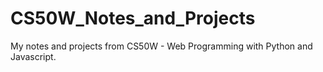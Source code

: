 # CS50W_Notes_and_Projects
My notes and projects from CS50W - Web Programming with Python and Javascript.
